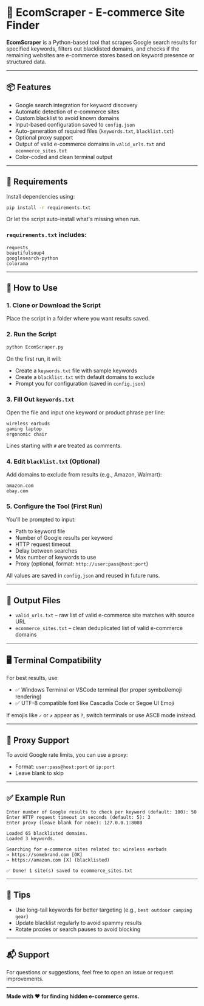 # 🛒 EcomScraper - E-commerce Site Finder

**EcomScraper** is a Python-based tool that scrapes Google search results for specified keywords, filters out blacklisted domains, and checks if the remaining websites are e-commerce stores based on keyword presence or structured data.

---

## 📦 Features

- Google search integration for keyword discovery  
- Automatic detection of e-commerce sites  
- Custom blacklist to avoid known domains  
- Input-based configuration saved to `config.json`  
- Auto-generation of required files (`keywords.txt`, `blacklist.txt`)  
- Optional proxy support  
- Output of valid e-commerce domains in `valid_urls.txt` and `ecommerce_sites.txt`  
- Color-coded and clean terminal output  

---

## 🔧 Requirements

Install dependencies using:

```bash
pip install -r requirements.txt
```

Or let the script auto-install what's missing when run.

### `requirements.txt` includes:

```
requests
beautifulsoup4
googlesearch-python
colorama
```

---

## 🚀 How to Use

### 1. Clone or Download the Script

Place the script in a folder where you want results saved.

### 2. Run the Script

```bash
python EcomScraper.py
```

On the first run, it will:
- Create a `keywords.txt` file with sample keywords
- Create a `blacklist.txt` with default domains to exclude
- Prompt you for configuration (saved in `config.json`)

### 3. Fill Out `keywords.txt`

Open the file and input one keyword or product phrase per line:

```
wireless earbuds
gaming laptop
ergonomic chair
```

Lines starting with `#` are treated as comments.

### 4. Edit `blacklist.txt` (Optional)

Add domains to exclude from results (e.g., Amazon, Walmart):

```
amazon.com
ebay.com
```

### 5. Configure the Tool (First Run)

You'll be prompted to input:
- Path to keyword file
- Number of Google results per keyword
- HTTP request timeout
- Delay between searches
- Max number of keywords to use
- Proxy (optional, format: `http://user:pass@host:port`)

All values are saved in `config.json` and reused in future runs.

---

## 📄 Output Files

- `valid_urls.txt` – raw list of valid e-commerce site matches with source URL  
- `ecommerce_sites.txt` – clean deduplicated list of valid e-commerce domains  

---

## 🖥 Terminal Compatibility

For best results, use:
- ✅ Windows Terminal or VSCode terminal (for proper symbol/emoji rendering)
- ✅ UTF-8 compatible font like Cascadia Code or Segoe UI Emoji

If emojis like `✓` or `✗` appear as `?`, switch terminals or use ASCII mode instead.

---

## 🔐 Proxy Support

To avoid Google rate limits, you can use a proxy:
- Format: `user:pass@host:port` or `ip:port`
- Leave blank to skip

---

## ✅ Example Run

```
Enter number of Google results to check per keyword (default: 100): 50
Enter HTTP request timeout in seconds (default: 5): 3
Enter proxy (leave blank for none): 127.0.0.1:8080

Loaded 65 blacklisted domains.
Loaded 3 keywords.

Searching for e-commerce sites related to: wireless earbuds
→ https://somebrand.com [OK]
→ https://amazon.com [X] (blacklisted)

✅ Done! 1 site(s) saved to ecommerce_sites.txt
```

---

## 🧠 Tips

- Use long-tail keywords for better targeting (e.g., `best outdoor camping gear`)
- Update blacklist regularly to avoid spammy results
- Rotate proxies or search pauses to avoid blocking

---

## 📬 Support

For questions or suggestions, feel free to open an issue or request improvements.

---

**Made with ❤️ for finding hidden e-commerce gems.**
